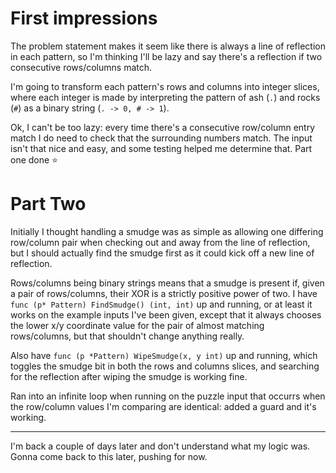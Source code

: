 # First impressions

The problem statement makes it seem like there is always a line of reflection in each pattern, so I'm thinking I'll be lazy and say there's a reflection if two consecutive rows/columns match.

I'm going to transform each pattern's rows and columns into integer slices, where each integer is made by interpreting the pattern of ash (`.`) and rocks (`#`) as a binary string (`. -> 0, # -> 1`).

Ok, I can't be too lazy: every time there's a consecutive row/column entry match I do need to check that the surrounding numbers match. The input isn't that nice and easy, and some testing helped me determine that. Part one done ⭐

# Part Two

Initially I thought handling a smudge was as simple as allowing one differing row/column pair when checking out and away from the line of reflection, but I should actually find the smudge first as it could kick off a new line of reflection.

Rows/columns being binary strings means that a smudge is present if, given a pair of rows/columns, their XOR is a strictly positive power of two. I have `func (p* Pattern) FindSmudge() (int, int)` up and running, or at least it works on the example inputs I've been given, except that it always chooses the lower x/y coordinate value for the pair of almost matching rows/columns, but that shouldn't change anything really.

Also have `func (p *Pattern) WipeSmudge(x, y int)` up and running, which toggles the smudge bit in both the rows and columns slices, and searching for the reflection after wiping the smudge is working fine.

Ran into an infinite loop when running on the puzzle input that occurrs when the row/column values I'm comparing are identical: added a guard and it's working.

---

I'm back a couple of days later and don't understand what my logic was. Gonna come back to this later, pushing for now.
